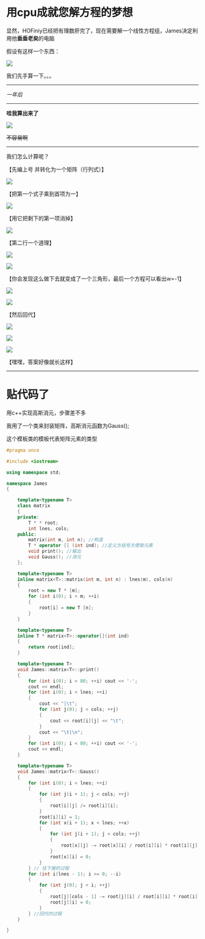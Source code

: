 ﻿用cpu成就您解方程的梦想
=====================
显然，HOFiniy已经把有理数肝完了，现在需要解一个线性方程组，James决定利用他**垂垂老矣**的电脑

假设有这样一个东西：

![](../../Pictures/matrix/m1.jpg)

我们先手算一下。。。

-----------------
*一年后*

-----------------

**哇我算出来了**

![](../../Pictures/matrix/m12.jpg)

~~不容易啊~~

-----------------

我们怎么计算呢？

【先编上号 并转化为一个矩阵（行列式）】

![](../../Pictures/matrix/m2.jpg)

【把第一个式子乘到首项为一】

![](../../Pictures/matrix/m3.jpg)

【用它把剩下的第一项消掉】

![](../../Pictures/matrix/m4.jpg)

【第二行一个道理】

![](../../Pictures/matrix/m5.jpg)

![](../../Pictures/matrix/m6.jpg)

【你会发现这么做下去就变成了一个三角形，最后一个方程可以看出w=-1】

![](../../Pictures/matrix/m7.jpg)

![](../../Pictures/matrix/m8.jpg)

【然后回代】

![](../../Pictures/matrix/m9.jpg)

![](../../Pictures/matrix/m10.jpg)

![](../../Pictures/matrix/m11.jpg)

【嘿嘿，答案好像就长这样】

----------------------

贴代码了
=======

用c++实现高斯消元，步骤差不多

我用了一个类来封装矩阵，高斯消元函数为Gauss();

这个模板类的模板代表矩阵元素的类型

```cpp
#pragma once

#include <iostream>

using namespace std;

namespace James
{

	template<typename T>
	class matrix
	{
	private:
		T * * root;
		int lnes, cols;
	public:
		matrix(int m, int n); //构造
		T * operator [] (int ind); //定义方括号方便取元素
		void print(); //输出
		void Gauss(); //消元
	};

	template<typename T>
	inline matrix<T>::matrix(int m, int n) : lnes(m), cols(n)
	{
		root = new T * [m];
		for (int i(0); i < m; ++i)
		{
			root[i] = new T [n];
		}
	}

	template<typename T>
	inline T * matrix<T>::operator[](int ind)
	{
		return root[ind];
	}

	template<typename T>
	void James::matrix<T>::print()
	{
		for (int i(0); i < 80; ++i) cout << '-';
		cout << endl;
		for (int i(0); i < lnes; ++i)
		{
			cout << "|\t";
			for (int j(0); j < cols; ++j)
			{
				cout << root[i][j] << "\t";
			}
			cout << "\t|\n";
		}
		for (int i(0); i < 80; ++i) cout << '-';
		cout << endl;
	}

	template<typename T>
	void James::matrix<T>::Gauss()
	{
		for (int i(0); i < lnes; ++i)
		{
			for (int j(i + 1); j < cols; ++j)
			{
				root[i][j] /= root[i][i];
			}
			root[i][i] = 1;
			for (int x(i + 1); x < lnes; ++x)
			{
				for (int j(i + 1); j < cols; ++j)
				{
					root[x][j] -= root[x][i] / root[i][i] * root[i][j];
				}
				root[x][i] = 0;
			}
		} // 往下推的过程
		for (int i(lnes - 1); i >= 0; --i)
		{
			for (int j(0); j < i; ++j)
			{
				root[j][cols - 1] -= root[j][i] / root[i][i] * root[i][cols - 1];
				root[j][i] = 0;
			}
		} //回代的过程
	}

}

```